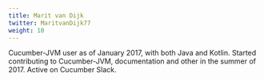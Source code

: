 ```yaml
---
title: Marit van Dijk
twitter: MaritvanDijk77
weight: 10
---
```


Cucumber-JVM user as of January 2017, with both Java and Kotlin.
Started contributing to Cucumber-JVM, documentation and other in the summer of 2017.
Active on Cucumber Slack.